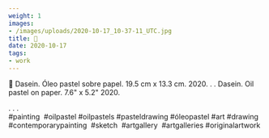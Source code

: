 ```yaml
---
weight: 1
images:
- /images/uploads/2020-10-17_10-37-11_UTC.jpg
title: 🔴
date: 2020-10-17
tags:
- work
---
```


🔴
Dasein.
Óleo pastel sobre papel.
19.5 cm x 13.3 cm.
2020.
.
.
Dasein.
Oil pastel on paper.
7.6" x 5.2"
2020.

.
.
.
#painting  #oilpastel #oilpastels #pasteldrawing #óleopastel #art #drawing  #contemporarypainting  #sketch  #artgallery  #artgalleries #originalartwork
